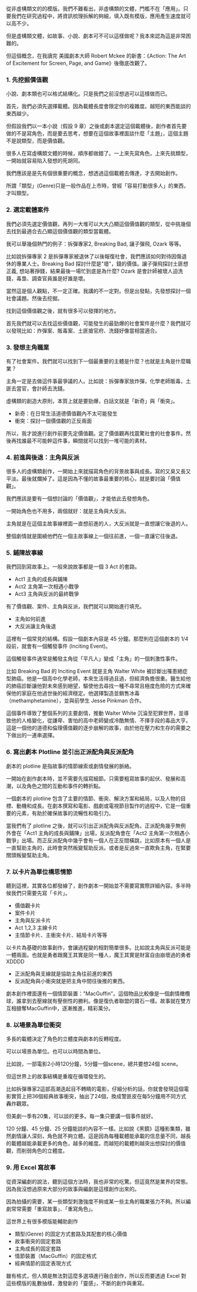 
從非虛構類文的的模版。我們不難看出，非虛構類的文體，門檻不在「應用」。只要我們在研究過程中，將資訊梳理拆解的夠細，填入既有模版，應用產生速度就可以高不少。

但是虛構類文體，如故事、小說、劇本可不可以這樣做呢？我本來認為這是非常困難的。

但這個概念，在我讀完 美國劇本大師 Robert Mckee 的新書：《Action: The Art of Excitement for Screen, Page, and Game》後徹底改觀了。

### 1. 先挖掘價值觀

小說、劇本類也可以格式結構化。只是我們之前沒想過可以這樣做而已。

首先，我們必須先選擇載體。因為載體長度會限定你的複雜度。越短的東西能談的東西越少。

但假設我們以一本小說（假設 9 章）之後或劇本選定這個載體後，創作者首先要做的不是寫角色，而是要去思考，想要在這個故事裡面談什麼「主題」，這個主題不是說類型，而是價值觀。

很多人在寫虛構類文體的時候，順序都做錯了。一上來先寫角色，上來先挑類型，一開始就容易陷入發想的死胡同。

我們應該是是先有個很重要的概念，想透過這個載體去傳達，才去開始創作。

所謂「類型」(Genre)只是一般作品在上市時，曾經「容易打動很多人」的東西，才叫類型。

### 2. 選定載體案件

我們必須先選定價值觀，再列一大堆可以大大凸顯這個價值觀的類型，從中挑幾個去找到最適合去凸顯這個價值觀的類型當載體。

我可以舉幾個熱門的例子：拆彈專家2, Breaking Bad, 讓子彈飛, Ozark 等等。

比如說拆彈專家 2 是拆彈專家被退休了以後報復社會，我們應該如何對待因傷退休的專業人士。Breaking Bad 探討什麼是"壞"，錢的價值。讓子彈飛探討土匪想正義, 想站著掙錢，結果最後一場忙到底是為什麼? Ozark 是會計師被壞人迫洗錢，毒梟、調查官員誰是好誰是壞。

當然這是個人觀點，不一定正確。我講的不一定對。但是出發點，先發想探討一個社會議題。然後去挖掘。

找到這個價值觀之後，就有很多可以發揮的地方。

首先我們就可以去找這些價值觀，可能發生的最勁爆的社會案件是什麼？我們就可以發現比如：炸彈案、販毒案、土匪搶官府、洗錢好像當相當適合。

### 3. 發想主角職業

有了社會案件。我們就可以找到下一個最重要的主體是什麼？也就是主角是什麼職業？

主角一定是去做這件事最爭議的人。比如說：拆彈專家放炸彈，化學老師販毒，土匪去當官，會計師去洗錢。

虛構類的創造大原則，本質上就是要勁爆，白話文就是「新奇」與「衝突」。

* 新奇：在日常生活道德價值觀內不太可能發生
* 衝突：探討一個價值觀的正反兩面

所以，我才說進行創作前要先定價值觀。定了價值觀再找震驚社會的社會事件。然後再找誰最不可能幹這件事，瞬間就可以找到一堆可能的素材。

### 4. 前進與後退：主角與反派

很多人的虛構類創作，一開始上來就描寫角色的背景故事與成長。寫的又臭又長又平淡。最後就爛掉了。這是因為不懂的故事最重要的核心，就是要討論「價值觀」。

我們應該是要有一個想討論的「價值觀」，才能依此去發想角色。

一開始角色也不用多，兩個就好：就是主角與大反派。

主角就是在這個主故事線裡面一直想前進的人，大反派就是一直想讓它後退的人。

整個劇情就是圍繞他們在一個主故事線上一個往前進，一個一直讓它往後退。

### 5. 鋪陳故事線

我們回到寫故事上。一般來說故事都是一個 3 Act 的套路。

* Act1 主角的成長與鋪陳
* Act2 主角第一次相遇小戰爭
* Act3 主角與反派的最終戰爭

有了價值觀、案件、主角與反派，我們就可以開始進行填充。

* 主角如何前進
* 大反派讓主角後退

這裡有一個常見的結構。假設一個劇本內容是 45 分鐘。那麼則在這個劇本的 1/4 段前，就會有一個觸發事件 (Inciting Event)。

這個觸發事件通常是觸發主角從「平凡人」變成「主角」的一個刺激性事件。

比如 Breaking Bad 的 Inciting Event 就是主角 Walter White 被診斷出罹患絕症型肺癌。他是一個高中化學老師，本來生活得過且過，但經濟負擔很重。醫生給他的肺癌診斷讓他對未來感到絕望，驅使他去尋找一種不尋常且極度危險的方式來確保他的家庭在他過世後的經濟穩定。他選擇製造並銷售冰毒（methamphetamine），並與前學生 Jesse Pinkman 合作。

這個事件導致了整個系列的主要劇情，推動 Walter White 沉淪至犯罪世界，並導致他的人格變化，從謙卑、害怕的高中老師變成冷酷無情、不擇手段的毒品大亨。這是一個他的道德和倫理價值觀的逐步崩解的故事，由於他在壓力和生存的需要之下做出的一連串選擇。

### 6. 寫出劇本 Plotline 並引出正派配角與反派配角

劇本的 plotline 是指故事的情節線索或劇情發展的脈絡。

一開始在創作劇本時，並不需要先描寫細節。只需要粗寫故事的起伏、發展和高潮，以及角色之間的互動和事件的轉折點。

一個劇本的 plotline 包含了主要的情節、衝突、解決方案和結局，以及人物的目標、動機和成長。在劇本撰寫和電影、戲劇或電視節目製作的過程中，它是一個重要的元素，有助於確保故事的流暢性和吸引力。

當我們有了 plotline 之後，就可以引出正派配角與反派配角。正派配角幾乎無例外會在「Act1 主角的成長與鋪陳」出場，反派配角會在「Act2 主角第一次相遇小戰爭」出場。而正反派配角中幾乎會有一個人在正反間橫跳，比如原本有一個人是一直幫助主角的，此時會突然叛變幫助反派。或者是反過來一直欺負主角，在緊要關頭叛變幫助主角。

### 7. 以卡片為單位構思情節

聽到這裡，其實各位都發線了，創作劇本一開始並不需要寫實際詳細內容。多半時候我們只需要先寫「卡片」。

* 價值觀卡片
* 案件卡片
* 主角與反派卡片
* Act 1,2,3 主線卡片
* 主情節卡片、主衝突卡片、結局卡片等等

以卡片為基礎的故事創作，會讓過程變的相對簡單很多。比如說主角與反派可能是一體兩面。也就是勇者跟魔王其實是同一種人，魔王其實是財富自由崩壞過的勇者 XDDDD

* 正派配角與支線就是協助主角往前進的東西
* 反派配角與小衝突就是把主角中間往後推的東西。

劇本創作裡面還有一個情節裝置："MacGuffin"。這個物品比較像是一個劇情橄欖球，誰拿到去壓線就有壓倒性的勝利。像是復仇者聯盟的寶石一樣。故事就在雙方互相搶奪MacGuffin中，逐漸推進，精彩萬分。

### 8. 以場景為單位衝突

多長的載體決定了角色的立體度與劇本的反轉程度。

可以以場景為單位。也可以以時間為單位。

比如說，一部電影2小時120分鐘，5分鐘一個scene，總共要想24個 scene。

但這世界上的故事結構是重複在循環發生的。

比如拆彈專家2這部高潮迭起目不轉睛的電影，仔細分析的話，你就會發現這個電影實質上把36個經典故事衝突，抽出了24個，換成警匪皮在每5分鐘用不同方式轟炸觀眾。

但美劇一季有20集，可以談的更多。每一集只要講一個事件就好。

120 分鐘、45 分鐘、25 分鐘能談的內容不一樣。比如說《黑鏡》這種影集類，雖然劇情讓人深刻，角色就不夠立體。這是因為每種載體能承載的信息量不同，越長的載體越能承載更多的角色，越多的維度。而越短的載體則越突出想探討的價值觀，而削弱角色的立體度。

### 9. 用 Excel 寫故事

從資深編劇的說法，聽到這個方法時，我也非常的吃驚。但這竟然是業界的常態。因為我沒想過原來大部分的故事與編劇是這樣創作出來的。

因為拍攝的需要，某一些類型刺激強度不夠或某一些主角的職業張力不夠。所以編劇常常需要「重寫故事」、「重寫角色」。

這世界上有很多模版能輔助創作

* 類型(Genre) 的固定方式套路及其配套的核心價值
* 故事衝突的固定套路
* 主角成長的固定套路
* 情節裝置（MacGuffin）的固定格式
* 經典情節的固定表現方式

雖有格式，但人類是無法對這麼多選項進行融合創作，所以反而要透過 Excel 對這些模版的亂數抽樣，激發新的「靈感」，不斷的創作與重寫。